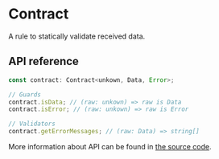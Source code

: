 # Contract

A rule to statically validate received data.

## API reference

```ts
const contract: Contract<unkown, Data, Error>;

// Guards
contract.isData; // (raw: unkown) => raw is Data
contract.isError; // (raw: unkown) => raw is Error

// Validators
contract.getErrorMessages; // (raw: Data) => string[]
```

More information about API can be found in [the source code](../../../packages/core/src/contract/type.ts).
